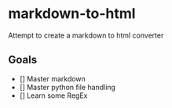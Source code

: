 # markdown-to-html
Attempt to create a markdown to html converter

## Goals
- [] Master markdown
- [] Master python file handling
- [] Learn some RegEx
